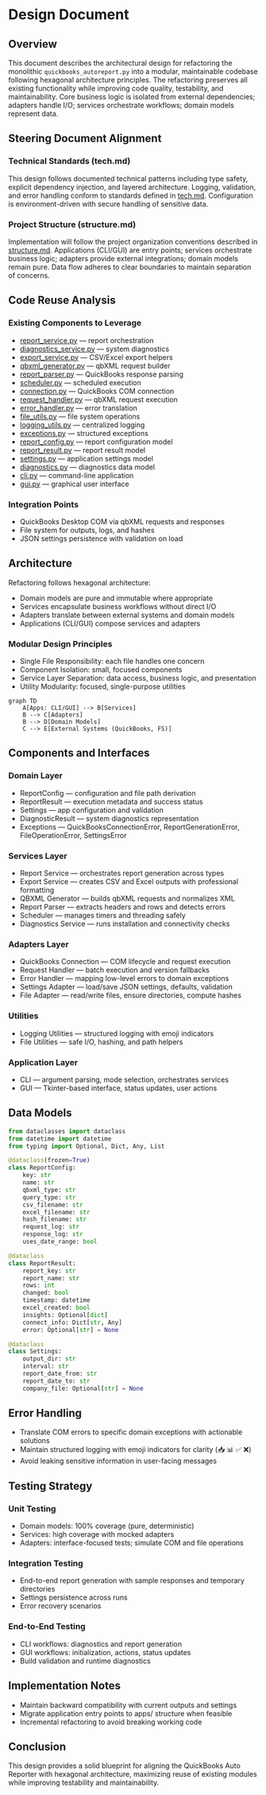 # Design Document

## Overview

This document describes the architectural design for refactoring the monolithic `quickbooks_autoreport.py` into a modular, maintainable codebase following hexagonal architecture principles.
The refactoring preserves all existing functionality while improving code quality, testability, and maintainability.
Core business logic is isolated from external dependencies; adapters handle I/O; services orchestrate workflows; domain models represent data.

## Steering Document Alignment

### Technical Standards (tech.md)
This design follows documented technical patterns including type safety, explicit dependency injection, and layered architecture.
Logging, validation, and error handling conform to standards defined in [tech.md](.spec-workflow/steering/tech.md:1).
Configuration is environment-driven with secure handling of sensitive data.

### Project Structure (structure.md)
Implementation will follow the project organization conventions described in [structure.md](.spec-workflow/steering/structure.md:1).
Applications (CLI/GUI) are entry points; services orchestrate business logic; adapters provide external integrations; domain models remain pure.
Data flow adheres to clear boundaries to maintain separation of concerns.

## Code Reuse Analysis

### Existing Components to Leverage
- [report_service.py](src/quickbooks_autoreport/services/report_service.py:1) — report orchestration
- [diagnostics_service.py](src/quickbooks_autoreport/services/diagnostics_service.py:1) — system diagnostics
- [export_service.py](src/quickbooks_autoreport/services/export_service.py:1) — CSV/Excel export helpers
- [qbxml_generator.py](src/quickbooks_autoreport/services/qbxml_generator.py:1) — qbXML request builder
- [report_parser.py](src/quickbooks_autoreport/services/report_parser.py:1) — QuickBooks response parsing
- [scheduler.py](src/quickbooks_autoreport/services/scheduler.py:1) — scheduled execution
- [connection.py](src/quickbooks_autoreport/adapters/quickbooks/connection.py:1) — QuickBooks COM connection
- [request_handler.py](src/quickbooks_autoreport/adapters/quickbooks/request_handler.py:1) — qbXML request execution
- [error_handler.py](src/quickbooks_autoreport/adapters/quickbooks/error_handler.py:1) — error translation
- [file_utils.py](src/quickbooks_autoreport/utils/file_utils.py:1) — file system operations
- [logging_utils.py](src/quickbooks_autoreport/utils/logging_utils.py:1) — centralized logging
- [exceptions.py](src/quickbooks_autoreport/domain/exceptions.py:1) — structured exceptions
- [report_config.py](src/quickbooks_autoreport/domain/report_config.py:1) — report configuration model
- [report_result.py](src/quickbooks_autoreport/domain/report_result.py:1) — report result model
- [settings.py](src/quickbooks_autoreport/domain/settings.py:1) — application settings model
- [diagnostics.py](src/quickbooks_autoreport/domain/diagnostics.py:1) — diagnostics data model
- [cli.py](src/quickbooks_autoreport/cli.py:1) — command-line application
- [gui.py](src/quickbooks_autoreport/gui.py:1) — graphical user interface

### Integration Points
- QuickBooks Desktop COM via qbXML requests and responses
- File system for outputs, logs, and hashes
- JSON settings persistence with validation on load

## Architecture

Refactoring follows hexagonal architecture:
- Domain models are pure and immutable where appropriate
- Services encapsulate business workflows without direct I/O
- Adapters translate between external systems and domain models
- Applications (CLI/GUI) compose services and adapters

### Modular Design Principles
- Single File Responsibility: each file handles one concern
- Component Isolation: small, focused components
- Service Layer Separation: data access, business logic, and presentation
- Utility Modularity: focused, single-purpose utilities

```mermaid
graph TD
    A[Apps: CLI/GUI] --> B[Services]
    B --> C[Adapters]
    B --> D[Domain Models]
    C --> E[External Systems (QuickBooks, FS)]
```

## Components and Interfaces

### Domain Layer
- ReportConfig — configuration and file path derivation
- ReportResult — execution metadata and success status
- Settings — app configuration and validation
- DiagnosticResult — system diagnostics representation
- Exceptions — QuickBooksConnectionError, ReportGenerationError, FileOperationError, SettingsError

### Services Layer
- Report Service — orchestrates report generation across types
- Export Service — creates CSV and Excel outputs with professional formatting
- QBXML Generator — builds qbXML requests and normalizes XML
- Report Parser — extracts headers and rows and detects errors
- Scheduler — manages timers and threading safely
- Diagnostics Service — runs installation and connectivity checks

### Adapters Layer
- QuickBooks Connection — COM lifecycle and request execution
- Request Handler — batch execution and version fallbacks
- Error Handler — mapping low-level errors to domain exceptions
- Settings Adapter — load/save JSON settings, defaults, validation
- File Adapter — read/write files, ensure directories, compute hashes

### Utilities
- Logging Utilities — structured logging with emoji indicators
- File Utilities — safe I/O, hashing, and path helpers

### Application Layer
- CLI — argument parsing, mode selection, orchestrates services
- GUI — Tkinter-based interface, status updates, user actions

## Data Models

```python
from dataclasses import dataclass
from datetime import datetime
from typing import Optional, Dict, Any, List

@dataclass(frozen=True)
class ReportConfig:
    key: str
    name: str
    qbxml_type: str
    query_type: str
    csv_filename: str
    excel_filename: str
    hash_filename: str
    request_log: str
    response_log: str
    uses_date_range: bool

@dataclass
class ReportResult:
    report_key: str
    report_name: str
    rows: int
    changed: bool
    timestamp: datetime
    excel_created: bool
    insights: Optional[dict]
    connect_info: Dict[str, Any]
    error: Optional[str] = None

@dataclass
class Settings:
    output_dir: str
    interval: str
    report_date_from: str
    report_date_to: str
    company_file: Optional[str] = None
```

## Error Handling

- Translate COM errors to specific domain exceptions with actionable solutions
- Maintain structured logging with emoji indicators for clarity (📥 📊 ✅ ❌)
- Avoid leaking sensitive information in user-facing messages

## Testing Strategy

### Unit Testing
- Domain models: 100% coverage (pure, deterministic)
- Services: high coverage with mocked adapters
- Adapters: interface-focused tests; simulate COM and file operations

### Integration Testing
- End-to-end report generation with sample responses and temporary directories
- Settings persistence across runs
- Error recovery scenarios

### End-to-End Testing
- CLI workflows: diagnostics and report generation
- GUI workflows: initialization, actions, status updates
- Build validation and runtime diagnostics

## Implementation Notes

- Maintain backward compatibility with current outputs and settings
- Migrate application entry points to apps/ structure when feasible
- Incremental refactoring to avoid breaking working code

## Conclusion

This design provides a solid blueprint for aligning the QuickBooks Auto Reporter with hexagonal architecture, maximizing reuse of existing modules while improving testability and maintainability.